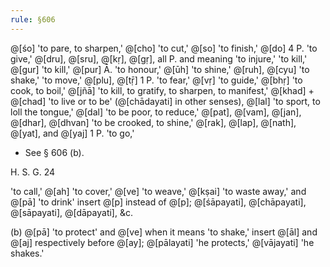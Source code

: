 ```yaml
---
rule: §606
---
```


@[śo] 'to pare, to sharpen,' @[cho] 'to cut,' @[so] 'to finish,' @[do] 4 P. 'to give,' @[dru], @[sru], @[kṛ], @[gṛ], all P. and meaning 'to injure,' 'to kill,' @[gur] 'to kill,' @[pur] Ā. 'to honour,' @[ūh] 'to shine,' @[ruh], @[cyu] 'to shake,' 'to move,' @[plu], @[tṝ] 1 P. 'to fear,' @[vṛ] 'to guide,' @[bhṛ] 'to cook, to boil,' @[jñā] 'to kill, to gratify, to sharpen, to manifest,' @[khad] + @[chad] 'to live or to be' (@[chādayati] in other senses), @[lal] 'to sport, to loll the tongue,' @[dal] 'to be poor, to reduce,' @[pat], @[vam], @[jan], @[dhar], @[dhvan] 'to be crooked, to shine,' @[rak], @[lap], @[nath], @[yat], and @[yaj] 1 P. 'to go,'

- See § 606 (b).

H. S. G. 24

'to call,' @[ah] 'to cover,' @[ve] 'to weave,' @[kṣai] 'to waste away,' and @[pā] 'to drink' insert @[p] instead of @[p]; @[śāpayati], @[chāpayati], @[sāpayati], @[dāpayati], &c.

(b) @[pā] 'to protect' and @[ve] when it means 'to shake,' insert @[āl] and @[aj] respectively before @[ay]; @[pālayati] 'he protects,' @[vājayati] 'he shakes.'